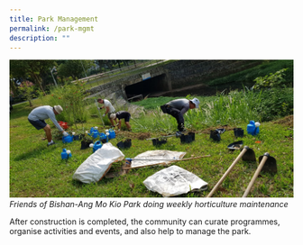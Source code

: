 ```yaml
---
title: Park Management
permalink: /park-mgmt
description: ""
---
```

![Alt text for image on Isomer site](/images/FoBAMKP.JPG)
*Friends of Bishan-Ang Mo Kio Park doing weekly horticulture maintenance*

After construction is completed, the community can curate programmes, organise activities and events, and also help to manage the park.
